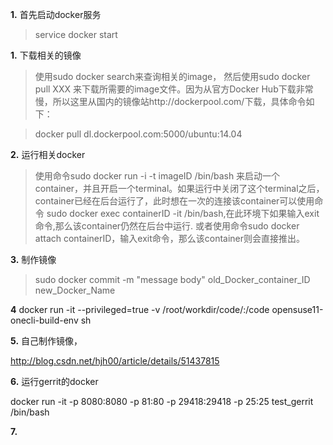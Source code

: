 **1.** 首先启动docker服务

> service docker start

**1.** 下载相关的镜像

> 使用sudo docker search来查询相关的image， 然后使用sudo docker pull XXX 来下载所需要的image文件。因为从官方Docker Hub下载非常慢，所以这里从国内的镜像站http://dockerpool.com/下载，具体命令如下：

> docker pull dl.dockerpool.com:5000/ubuntu:14.04

**2.** 运行相关docker

> 使用命令sudo docker run -i -t imageID /bin/bash 来启动一个container，并且开启一个terminal。如果运行中关闭了这个terminal之后，container已经在后台运行了，此时想在一次的连接该container可以使用命令 sudo docker exec containerID -it /bin/bash,在此环境下如果输入exit命令,那么该container仍然在后台中运行. 或者使用命令sudo docker attach containerID，输入exit命令，那么该container则会直接推出。

**3.** 制作镜像

> sudo docker commit -m "message body" old_Docker_container_ID new_Docker_Name

**4** docker run -it --privileged=true -v /root/workdir/code/:/code opensuse11-onecli-build-env sh

**5.** 自己制作镜像，

http://blog.csdn.net/hjh00/article/details/51437815

**6.** 运行gerrit的docker

docker run -it -p 8080:8080 -p 81:80 -p 29418:29418 -p 25:25 test_gerrit /bin/bash

**7.**
